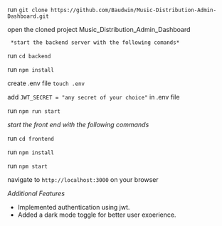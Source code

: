 <!-- INSTRUCTIONS FOR SETTING UP AND RUNNING THE PROJECT -->

run `git clone https://github.com/Baudwin/Music-Distribution-Admin-Dashboard.git`

open the cloned project Music_Distribution_Admin_Dashboard

     *start the backend server with the following comands* 

run `cd backend`

run `npm install`

create .env file `touch .env`

add `JWT_SECRET = "any secret of your choice"`  in .env file

run `npm run start `


   *start the front end with the following commands*

run `cd frontend`

run `npm install`

run `npm start `

navigate to `http://localhost:3000` on your browser


*Additional Features*

- Implemented authentication using jwt.
- Added a dark mode toggle for better user exoerience.